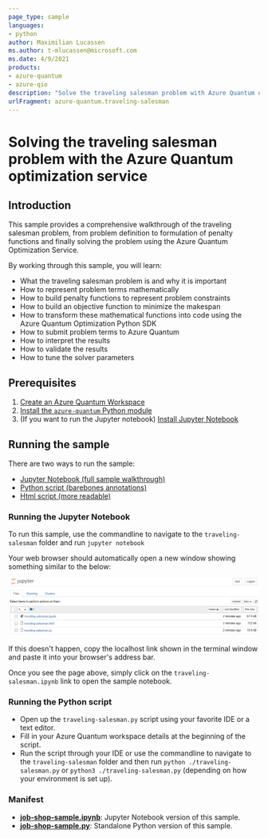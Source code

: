 ```yaml
---
page_type: sample
languages:
- python
author: Maximilian Lucassen
ms.author: t-mlucassen@microsoft.com
ms.date: 4/9/2021
products:
- azure-quantum
- azure-qio
description: "Solve the traveling salesman problem with Azure Quantum optimization service"
urlFragment: azure-quantum.traveling-salesman
---
```


# Solving the traveling salesman problem with the Azure Quantum optimization service

## Introduction

This sample provides a comprehensive walkthrough of the traveling salesman problem, from problem definition to formulation of penalty functions and finally solving the problem using the Azure Quantum Optimization Service.

By working through this sample, you will learn:

- What the traveling salesman problem is and why it is important
- How to represent problem terms mathematically
- How to build penalty functions to represent problem constraints
- How to build an objective function to minimize the makespan
- How to transform these mathematical functions into code using the Azure Quantum Optimization Python SDK
- How to submit problem terms to Azure Quantum
- How to interpret the results
- How to validate the results
- How to tune the solver parameters

## Prerequisites

1. [Create an Azure Quantum Workspace](https://docs.microsoft.com/azure/quantum/how-to-create-quantum-workspaces-with-the-azure-portal)
2. [Install the `azure-quantum` Python module](https://docs.microsoft.com/azure/quantum/how-to-use-the-python-sdk)
3. (If you want to run the Jupyter notebook) [Install Jupyter Notebook](https://jupyter.org/install)


## Running the sample

There are two ways to run the sample:

- [Jupyter Notebook (full sample walkthrough)](./traveling-salesman.ipynb)
- [Python script (barebones annotations)](./traveling-salesman.py)
- [Html script (more readable)](./traveling-salesman.html)

### Running the Jupyter Notebook

To run this sample, use the commandline to navigate to the `traveling-salesman` folder and run `jupyter notebook`

Your web browser should automatically open a new window showing something similar to the below:

![Jupyter Notebook landing page](./media/traveling-salesman.png)

If this doesn't happen, copy the localhost link shown in the terminal window and paste it into your browser's address bar.

Once you see the page above, simply click on the `traveling-salesman.ipynb` link to open the sample notebook.

### Running the Python script

- Open up the `traveling-salesman.py` script using your favorite IDE or a text editor.
- Fill in your Azure Quantum workspace details at the beginning of the script.
- Run the script through your IDE or use the commandline to navigate to the `traveling-salesman` folder and then run `python ./traveling-salesman.py` or `python3 ./traveling-salesman.py` (depending on how your environment is set up).

### Manifest

- **[job-shop-sample.ipynb](https://github.com/microsoft/qio-samples/blob/main/samples/traveling-salesman/traveling-salesman.ipynb)**: Jupyter Notebook version of this sample.
- **[job-shop-sample.py](https://github.com/microsoft/qio-samples/blob/main/samples/traveling-salesman/traveling-salesman.py)**: Standalone Python version of this sample.
